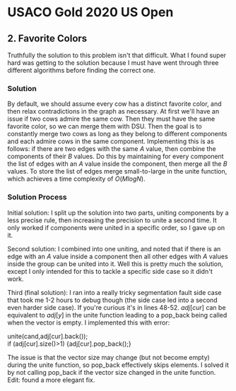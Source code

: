# USACO Gold 2020 US Open

## 2. Favorite Colors

Truthfully the solution to this problem isn't that difficult. What I found super hard was getting to the solution because I must have went through three different algorithms before finding the correct one.

### Solution

By default, we should assume every cow has a distinct favorite color, and then relax contradictions in the graph as necessary. At first we'll have an issue if two cows admire the same cow. Then they must have the same favorite color, so we can merge them with DSU. Then the goal is to constantly merge two cows as long as they belong to different components and each admire cows in the same component. Implementing this is as follows: if there are two edges with the same $A$ value, then combine the components of their $B$ values. Do this by maintaining for every component the list of edges with an $A$ value inside the component, then merge all the $B$ values. To store the list of edges merge small-to-large in the unite function, which achieves a time complexity of $O(MlogN)$.

### Solution Process

Initial solution: I split up the solution into two parts, uniting components by a less precise rule, then increasing the precision to unite a second time. It only worked if components were united in a specific order, so I gave up on it.

Second solution: I combined into one uniting, and noted that if there is an edge with an $A$ value inside a component then all other edges with $A$ values inside the group can be united into it. Well this is pretty much the solution, except I only intended for this to tackle a specific side case so it didn't work.

Third (final solution): I ran into a really tricky segmentation fault side case that took me 1-2 hours to debug though (the side case led into a second even harder side case). If you're curious it's in lines 48-52. $adj[cur]$ can be equivalent to $adj[y]$ in the unite function leading to a pop_back being called when the vector is empty. I implemented this with error:

unite(cand,adj[cur].back()); <br>
if (adj[cur].size()>1) {adj[cur].pop_back();}

The issue is that the vector size may change (but not become empty) during the unite function, so pop_back effectively skips elements. I solved it by not calling pop_back if the vector size changed in the unite function. Edit: found a more elegant fix.